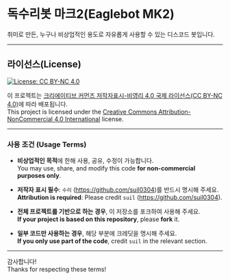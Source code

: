 # 독수리봇 마크2(Eaglebot MK2)

취미로 만든, 누구나 비상업적인 용도로 자유롭게 사용할 수 있는 디스코드 봇입니다.

---

## 라이선스(License)

[![License: CC BY-NC 4.0](https://licensebuttons.net/l/by-nc/4.0/88x31.png)](https://creativecommons.org/licenses/by-nc/4.0/)

이 프로젝트는 [크리에이티브 커먼즈 저작자표시-비영리 4.0 국제 라이선스(CC BY-NC 4.0)](https://creativecommons.org/licenses/by-nc/4.0/)에 따라 배포됩니다.  
This project is licensed under the [Creative Commons Attribution-NonCommercial 4.0 International](https://creativecommons.org/licenses/by-nc/4.0/) license.

---

### 사용 조건 (Usage Terms)

- **비상업적인 목적**에 한해 사용, 공유, 수정이 가능합니다.  
  You may use, share, and modify this code **for non-commercial purposes only**.

- **저작자 표시 필수**: `수리` (https://github.com/suil0304)를 반드시 명시해 주세요.  
  **Attribution is required**: Please credit `suil` (https://github.com/suil0304).

- **전체 프로젝트를 기반으로 하는 경우**, 이 저장소를 포크하여 사용해 주세요.  
  **If your project is based on this repository**, please **fork** it.

- **일부 코드만 사용하는 경우**, 해당 부분에 크레딧을 명시해 주세요.  
  **If you only use part of the code**, credit `suil` in the relevant section.

---

감사합니다!  
Thanks for respecting these terms!
